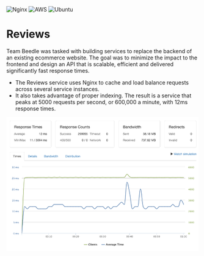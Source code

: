 ![Nginx](https://img.shields.io/badge/nginx-%23009639.svg?style=for-the-badge&logo=nginx&logoColor=white)
![AWS](https://img.shields.io/badge/AWS-%23FF9900.svg?style=for-the-badge&logo=amazon-aws&logoColor=white)
![Ubuntu](https://img.shields.io/badge/Ubuntu-E95420?style=for-the-badge&logo=ubuntu&logoColor=white)


# Reviews

Team Beedle was tasked with building services to replace the backend of an existing ecommerce website. The goal was to minimize the impact to the frontend and design an API that is scalable, efficient and delivered significantly fast response times. 
- The Reviews service uses Nginx to cache and load balance requests across several service instances. 
- It also takes advantage of proper indexing. The result is a service that peaks at 5000 requests per second, or 600,000 a minute, with 12ms response times.

![loader1](https://github.com/team-beedle/reviews/blob/main/images/loader1.png?raw=true)
